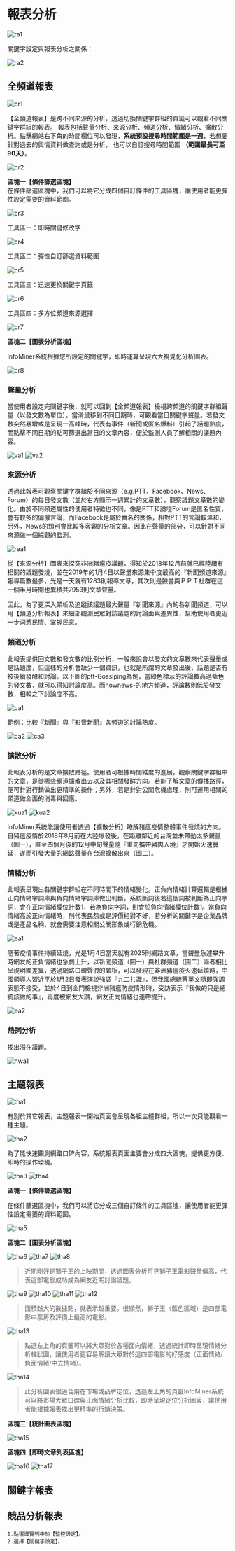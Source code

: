  # 報表分析

![ra1](/site/img/ra1.avif)

關鍵字設定與報表分析之關係：

![ra2](/site/img/ra2.avif)

## 全頻道報表

![cr1](/site/img/cr1.avif)

【全頻道報表】是跨不同來源的分析，透過切換關鍵字群組的頁籤可以觀看不同關鍵字群組的報表。
報表包括聲量分析、來源分析、頻道分析、情緒分析、擴散分析。點擊網站右下角的時間欄位可以發現，**系統預設搜尋時間範圍是一週**，若想要針對過去的輿情資料做查詢或是分析，
也可以自訂搜尋時間範圍 **（範圍最長可至90天）**。

![cr2](/site/img/cr2.avif)

**區塊一【條件篩選區塊】**  
在條件篩選區塊中，我們可以將它分成四個自訂條件的工具區塊，讓使用者能更彈性設定需要的資料範圍。

![cr3](/site/img/cr3.png)

工具區一：即時關鍵修改字

![cr4](/site/img/cr4.png)

工具區二：彈性自訂篩選資料範圍

![cr5](/site/img/cr5.png)

工具區三：迅速更換關鍵字頁籤

![cr6](/site/img/cr6.png)

工具區四：多方位頻道來源選擇

![cr7](/site/img/cr7.png)

**區塊二【圖表分析區塊】**  

InfoMiner系統根據您所設定的關鍵字，即時運算呈現六大視覺化分析圖表。

![cr8](/site/img/cr8.png)

### 聲量分析

當使用者設定完關鍵字後，就可以回到【全頻道報表】檢視跨頻道的關鍵字群組聲量（以發文數為單位）。當滑鼠移到不同日期時，可觀看當日關鍵字聲量。若發文數突然暴增或是呈現一高峰時，代表有事件（新聞或匿名爆料）引起了話題熱度，而點擊不同日期的點可篩選出當日的文章內容，便於監測人員了解相關的議題內容。

![va1](/site/img/va1.png)
![va2](/site/img/va2.png)

### 來源分析

透過此報表可觀察關鍵字群組於不同來源（e.g.PTT、Facebook、News、Forum）的每日發文數（並於右方顯示一週累計的文章數），觀察議題文章數的變化。由於不同頻道屬性的使用者特徵也不同，像是PTT和論壇Forum是匿名性質，會有較多的偏激言論，而Facebook是屬於實名的關係，相對PTT的言論較溫和，另外，News的類別會比較多客觀的分析文章。因此在聲量的部分，可以針對不同來源做一個綜觀的監測。

![rea1](/site/img/rea1.avif)

從【來源分析】圖表來探究非洲豬瘟疫議題，得知於2018年12月前就已經陸續有相關的議題發燒，並在2019年的1月4日以聲量來源集中度最高的『新聞頻道來源』報導篇數最多，光是一天就有1283則報導文章，其次則是臉書與ＰＰＴ社群在這一個半月時間也累積共7953則文章聲量。

因此，為了更深入頗析及追蹤該議題最大聲量『新聞來源』內的各新聞頻道，可以用【頻道分析報表】來細部觀測民眾對該議題的討論面與差異性，幫助使用者更近一步洞悉民情、掌握民意。

### 頻道分析

此報表提供回文數和發文數的比例分析，一般來說會以發文的文章數來代表聲量或是話題度，但這樣的分析會缺少一個資訊，也就是所謂的文章發出後，話題是否有被後續發酵和討論。以下圖的ptt-Gossiping為例，當綠色標示的評論數高過藍色的發文數，就可以得知討論度高。而nownews-的地方頻道，評論數則低於發文數，相較之下討論度不高。

![ca1](/site/img/ca1.png)

範例：比較『新聞』與『影音新聞』各頻道的討論熱度。

![ca2](/site/img/ca2.png)
![ca3](/site/img/ca3.png)


### 擴散分析

此報表分析的是文章擴散路徑。使用者可根據時間維度的進展，觀察關鍵字群組中的文章，是從哪些頻道擴散出去以及其相關發酵方向。若能了解文章的傳播路徑，便可針對行銷做出更精準的操作；另外，若是針對公關危機處理，則可運用相關的頻道做全面的消毒與回應。

![kua1](/site/img/kua1.png)
![kua2](/site/img/kua2.png)

InfoMiner系統能讓使用者透過【擴散分析】瞭解豬瘟疫情整體事件發燒的方向。 自豬瘟疫情於2018年8月前在大陸爆發後，在距離鄰近的台灣並未帶動太多聲量（圖一），直至四個月後的12月中旬聲量隨『重罰攜帶豬肉入境』才開始火速蔓延，遂而引發大量的網路聲量在台灣擴散出來（圖二）。

### 情緒分析

此報表呈現出各關鍵字群組在不同時間下的情緒變化。正負向情緒計算邏輯是根據正向情緒字詞庫與負向情緒字詞庫做出判斷，系統斷詞後若這個詞被判斷為正向字詞，會在正向情緒欄位計數1，若為負向字詞，則會於負向情緒欄位計數1。當負向情緒高於正向情緒時，則代表民怨或是評價相對不好，若分析的關鍵字是企業品牌或是產品名稱，就會需要注意相關公關形象或行銷危機。

![ea1](/site/img/ea1.png)

隨著疫情事件持續延燒，光是1月4日當天就有2025則網路文章，當聲量急遽攀升時網友的正負情緒也急劇上升，以新聞頻道（圖一）與社群頻道（圖二）兩者相比呈現明顯差異，透過網路口碑聲浪的頗析，可以發現在非洲豬瘟疫火速延燒時，中國領導人習近平於1月2日發表演說強調『九二共識』，但我國總統蔡英文隨即強調表態不接受，並於4日到金門檢視非洲豬瘟防疫情形時，受訪表示『我做的只是總統該做的事』，再度被網友大讚，網友正向情緒也連帶提升。

![ea2](/site/img/ea2.png)


### 熱詞分析

找出潛在議題。

![hwa1](/site/img/hwa1.png)

## 主題報表

![tha1](/site/img/tha1.png)

有別於其它報表，主題報表一開始頁面會呈現各組主體群組，所以一次只能觀看一種主題。

![tha2](/site/img/tha2.png)

為了能快速觀測網路口碑內容，系統報表頁面主要會分成四大區塊，提供更方便、即時的操作環境。

![tha3](/site/img/tha3.png)
![tha4](/site/img/tha4.png)

**區塊一【條件篩選區塊】**  

在條件篩選區塊中，我們可以將它分成三個自訂條件的工具區塊，讓使用者能更彈性設定需要的資料範圍。

![tha5](/site/img/tha5.avif)

**區塊二【圖表分析區塊】**  

![tha6](/site/img/tha6.png)
![tha7](/site/img/tha7.png)
![tha8](/site/img/tha8.png)

> 近期剛好是獅子王的上映期間，透過圖表分析可見獅子王電影聲量偏高，代表這部電影成功成為網友近期討論議題。

![tha9](/site/img/tha9.png)
![tha10](/site/img/tha10.png)
![tha11](/site/img/tha11.png)
![tha12](/site/img/tha12.png)

> 面積越大的數據點，就表示越重要。很顯然，獅子王（藍色區域）是四部電影中票房及評價上最高的電影。

![tha13](/site/img/tha13.png)

> 點選左上角的頁籤可以將大眾對於各種面向情緒，透過統計即時呈現情緒分析柱狀圖，讓使用者更容易解讀大眾對於這四部電影的好感度（正面情緒/負面情緒/中立情緒）。

![tha14](/site/img/tha14.png)

> 此分析圖表很適合用在市場或品牌定位，透過左上角的頁籤InfoMiner系統可以將市場大眾口碑與正面情緒分析比較，即時呈現定位分析圖表，讓使用者能根據報表找出更精準的行銷決策。

**區塊三【統計圖表區塊】**  

![tha15](/site/img/tha15.png)

**區塊四【即時文章列表區塊】**  

![tha16](/site/img/tha16.png)
![tha17](/site/img/tha17.png)


## 關鍵字報表



## 競品分析報表
```
1.點選導覽列中的【監控設定】。
2.選擇【關鍵字設定】。
```
